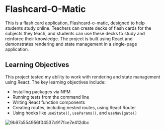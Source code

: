 # Flashcard-O-Matic

This is a flash card application, Flashcard-o-matic, designed to help students study online. Teachers can create decks of flash cards for the subjects they teach, and students can use these decks to study and reinforce their knowledge. The project is built using React and demonstrates rendering and state management in a single-page application.

## Learning Objectives

This project tested my ability to work with rendering and state management using React. The key learning objectives include:

- Installing packages via NPM
- Running tests from the command line
- Writing React function components
- Creating routes, including nested routes, using React Router
- Using hooks like `useState()`, `useParams()`, and `useNavigate()`

 
![9b67a554956f04537c917fce7e412dbc](https://github.com/user-attachments/assets/817a922f-dfb8-4375-a0eb-b0266e3182c3)
